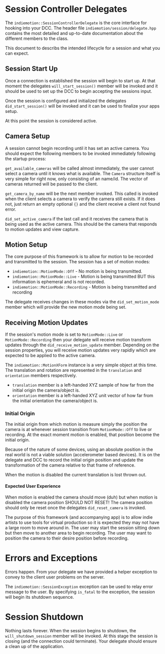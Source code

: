 # Session Controller Delegates
The `indiemotion::SessionControllerDelegate` is the core interface for hooking into your DCC. 
The header file `indiemotion/session/delegate.hpp` contains the most detailed and up-to-date documentation
about the different members to the class.

This document to describs the intended lifecycle for a session and what you can expect.

## Session Start Up
Once a connection is established the session will begin to start up.
At that moment the delegates `will_start_session()` member will be invoked and it should be used
to set up the DCC to begin accepting the sessions input.

Once the session is configured and initialized the delegates `did_start_session()` will be invoked and it can
be used to finalize your apps setup.

At this point the session is considered active.

## Camera Setup
A session cannot begin recording until it has set an active camera. You should expect the following members 
to be invoked immediately following the startup process:

`get_available_cameras` will be called almost immediately, the user cannot select a camera until it knows
what is available. The `Camera` structure itself is very simple for right now, only consisting of an name/id.
The vector of cameras returned will be passed to the client.

`get_camera_by_name` will be the next member invoked. This called is invoked when the client selects a camera
to verify the camera still exists. If it does not, just return an empty optional `{}` and the client
receive a client not found error.

`did_set_active_camera` if the last call and it receives the camera that is being used as the active camera. 
This should be the camera that responds to motion updates and view capture.

## Motion Setup
The core purpose of this framework is to allow for motion to be recorded and transmitted to the session.
The session has a set of motion modes:
- `indiemotion::MotionMode::Off` - No motion is being transmitted.
- `indiemotion::MotionMode::Live` - Motion is being transmitted BUT this information is ephemeral and is not recorded.
- `indiemotion::MotionMode::Recording` - Motion is being transmitted and recording

The delegate receives changes in these modes via the `did_set_motion_mode` member which will 
provide the new motion mode being set.

## Receiving Motion Updates
If the session's motion mode is set to `MotionMode::Live` or `MotionMode::Recording` then your delegate will 
receive motion transform updates through the `did_receive_motion_update` member.
Depending on the session properties, you will receive motion updates very rapidly which are expected to be applied to
the active camera.
 

The `indiemotion::MotionXForm` instance is a very simple object at this time. The translation and rotation are represented
in the `translation` and `orientation` members respectively.

- `translation` member is a left-handed XYZ sample of how far from the initial origin the camera/object is.
- `orientation` member is a left-handed XYZ unit vector of how far from the initial orientation the camera/object is.

### Initial Origin
The initial origin from which motion is measure simply the position the camera is at whenever session transition
from `MotionMode::Off` to live or recording. At the exact moment motion is enabled, that position become the initial origin.

Because of the nature of some devices, using an absolute position in the real world is not a viable solution 
(accelerometer based devices). It is on the delegate and DCC to record the initial origin position and 
update the transformation of the camera relative to that frame of reference.

When the motion is disabled the current translation is lost thrown out.

#### Expected User Experience
When motion is enabled the camera should move (duh) but when motion is disabled the camera position SHOULD NOT RESET!
The camera position should only be reset once the delegates `did_reset_camera` is invoked.

The purpose of this framework (and accompanying app) is to allow indie artists to use tools for virtual production so
it is expected they may not have a large room to move around in. The user may start the session sitting down but 
then move to another area to begin recording. The user may want to position the camera to their desire position before
recording.

# Errors and Exceptions
Errors happen. From your delegate we have provided a helper exception to convey to the client user 
problems on the server. 

The `indiemotion::SessionException` exception can be used to relay error message to the user. By specifying `is_fatal` 
to the exception, the session will begin its shutdown sequence. 

# Session Shutdown
Nothing lasts forever. When the session begins to shutdown, the `will_shutdown_session` member will be invoked.
At this stage the session is closing (and the connection could terminate). Your delegate should ensure a clean up of
the application.
